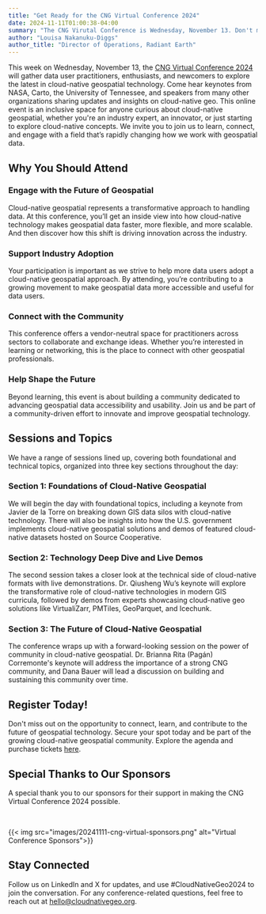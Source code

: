 ```yaml
---
title: "Get Ready for the CNG Virtual Conference 2024"
date: 2024-11-11T01:00:38-04:00
summary: "The CNG Virutal Conference is Wednesday, November 13. Don't miss out on the opportunity to connect, learn, and contribute to the future of geospatial technology. "
author: "Louisa Nakanuku-Diggs"
author_title: "Director of Operations, Radiant Earth" 
---
```


This week on Wednesday, November 13, the [CNG Virtual Conference 2024](https://cloudnativegeo.org/events/virtual-conference-2024/) will gather data user practitioners, enthusiasts, and newcomers to explore the latest in cloud-native geospatial technology. Come hear keynotes from NASA, Carto, the University of Tennessee, and speakers from many other organizations sharing updates and insights on cloud-native geo. This online event is an inclusive space for anyone curious about cloud-native geospatial, whether you're an industry expert, an innovator, or just starting to explore cloud-native concepts. We invite you to join us to learn, connect, and engage with a field that’s rapidly changing how we work with geospatial data. 

## Why You Should Attend

### Engage with the Future of Geospatial
Cloud-native geospatial represents a transformative approach to handling data. At this conference, you’ll get an inside view into how cloud-native technology makes geospatial data faster, more flexible, and more scalable. And then discover how this shift is driving innovation across the industry.

### Support Industry Adoption
Your participation is important as we strive to help more data users adopt a cloud-native geospatial approach. By attending, you’re contributing to a growing movement to make geospatial data more accessible and useful for data users.

### Connect with the Community
This conference offers a vendor-neutral space for practitioners across sectors to collaborate and exchange ideas. Whether you’re interested in learning or networking, this is the place to connect with other geospatial professionals.

### Help Shape the Future
Beyond learning, this event is about building a community dedicated to advancing geospatial data accessibility and usability. Join us and be part of a community-driven effort to innovate and improve geospatial technology.
## Sessions and Topics
We have a range of sessions lined up, covering both foundational and technical topics, organized into three key sections throughout the day:
### Section 1: Foundations of Cloud-Native Geospatial
We will begin the day with foundational topics, including a keynote from Javier de la Torre on breaking down GIS data silos with cloud-native technology. There will also be insights into how the U.S. government implements cloud-native geospatial solutions and demos of featured cloud-native datasets hosted on Source Cooperative. 
### Section 2: Technology Deep Dive and Live Demos
The second session takes a closer look at the technical side of cloud-native formats with live demonstrations. Dr. Qiusheng Wu’s keynote will explore the transformative role of cloud-native technologies in modern GIS curricula, followed by demos from experts showcasing cloud-native geo solutions like VirtualiZarr, PMTiles, GeoParquet, and Icechunk. 
### Section 3: The Future of Cloud-Native Geospatial
The conference wraps up with a forward-looking session on the power of community in cloud-native geospatial. Dr. Brianna Rita (Pagán) Corremonte's keynote will address the importance of a strong CNG community, and Dana Bauer will lead a discussion on building and sustaining this community over time.

## Register Today!
Don't miss out on the opportunity to connect, learn, and contribute to the future of geospatial technology. Secure your spot today and be part of the growing cloud-native geospatial community. Explore the agenda and purchase tickets [here](https://events.zoom.us/ev/Asg4hCYlKUnIia-OW9lpF8c8ne9P66sjzrLdMbvkXGguK3Z9ih_C~AkQ62ZVQEjbIM4hWpTU4BE37MveEIDNQKPFqeMZsg8Dm93CJvYqQhFKDUg?lmt=1726533984000).

## Special Thanks to Our Sponsors
A special thank you to our sponsors for their support in making the CNG Virtual Conference 2024 possible.
 
<br/> 

{{< img src="images/20241111-cng-virtual-sponsors.png" alt="Virtual Conference Sponsors">}}
 <br/> 
## Stay Connected
Follow us on LinkedIn and X for updates, and use #CloudNativeGeo2024 to join the conversation. For any conference-related questions, feel free to reach out at hello@cloudnativegeo.org.